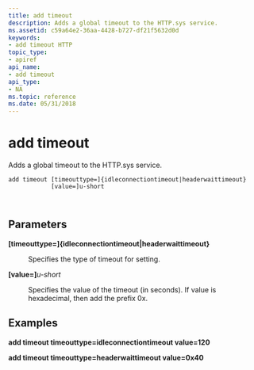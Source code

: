 ```yaml
---
title: add timeout
description: Adds a global timeout to the HTTP.sys service.
ms.assetid: c59a64e2-36aa-4428-b727-df21f5632d0d
keywords:
- add timeout HTTP
topic_type:
- apiref
api_name:
- add timeout
api_type:
- NA
ms.topic: reference
ms.date: 05/31/2018
---
```


# add timeout

Adds a global timeout to the HTTP.sys service.

``` syntax
add timeout [timeouttype=]{idleconnectiontimeout|headerwaittimeout}
            [value=]u-short

 
```

## Parameters

<dl> <dt>

<span id="_timeouttype___idleconnectiontimeout_headerwaittimeout_"></span><span id="_TIMEOUTTYPE___IDLECONNECTIONTIMEOUT_HEADERWAITTIMEOUT_"></span>**\[timeouttype=\]{idleconnectiontimeout\|headerwaittimeout}**
</dt> <dd>

Specifies the type of timeout for setting.

</dd> <dt>

<span id="_value__u-short"></span><span id="_VALUE__U-SHORT"></span>__\[value=\]__*u-short*
</dt> <dd>

Specifies the value of the timeout (in seconds). If value is hexadecimal, then add the prefix 0x.

</dd> </dl>

## Examples

**add timeout timeouttype=idleconnectiontimeout value=120**

**add timeout timeouttype=headerwaittimeout value=0x40**

 

 




